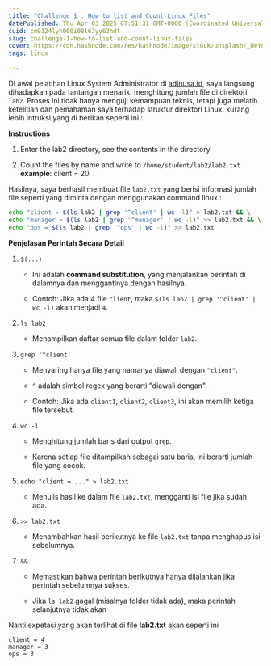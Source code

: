 ```yaml
---
title: "Challenge 1 : How to list and Count Linux Files"
datePublished: Thu Apr 03 2025 07:51:31 GMT+0000 (Coordinated Universal Time)
cuid: cm9124lyh000i08l63yy63hdt
slug: challenge-1-how-to-list-and-count-linux-files
cover: https://cdn.hashnode.com/res/hashnode/image/stock/unsplash/_UeY8aTI6d0/upload/96266f219232a58ac148c807523a2f78.jpeg
tags: linux

---
```


Di awal pelatihan Linux System Administrator di [adinusa.id](http://adinusa.id), saya langsung dihadapkan pada tantangan menarik: menghitung jumlah file di direktori `lab2`. Proses ini tidak hanya menguji kemampuan teknis, tetapi juga melatih ketelitian dan pemahaman saya terhadap struktur direktori Linux. kurang lebih intruksi yang di berikan seperti ini :

**Instructions**

1. Enter the lab2 directory, see the contents in the directory.
    
2. Count the files by name and write to `/home/student/lab2/lab2.txt`  
    **example**: client = 20
    

Hasilnya, saya berhasil membuat file `lab2.txt` yang berisi informasi jumlah file seperti yang diminta dengan menggunakan command linux :

```bash
echo "client = $(ls lab2 | grep '^client' | wc -l)" > lab2.txt && \
echo "manager = $(ls lab2 | grep '^manager' | wc -l)" >> lab2.txt && \
echo "ops = $(ls lab2 | grep '^ops' | wc -l)" >> lab2.txt
```

**Penjelasan Perintah Secara Detail**

1. `$(...)`
    
    * Ini adalah **command substitution**, yang menjalankan perintah di dalamnya dan menggantinya dengan hasilnya.
        
    * Contoh: Jika ada 4 file `client`, maka `$(ls lab2 | grep '^client' | wc -l)` akan menjadi `4`.
        
2. `ls lab2`
    
    * Menampilkan daftar semua file dalam folder `lab2`.
        
3. `grep '^client'`
    
    * Menyaring hanya file yang namanya diawali dengan `"client"`.
        
    * `^` adalah simbol regex yang berarti "diawali dengan".
        
    * Contoh: Jika ada `client1`, `client2`, `client3`, ini akan memilih ketiga file tersebut.
        
4. `wc -l`
    
    * Menghitung jumlah baris dari output `grep`.
        
    * Karena setiap file ditampilkan sebagai satu baris, ini berarti jumlah file yang cocok.
        
5. `echo "client = ..." > lab2.txt`
    
    * Menulis hasil ke dalam file `lab2.txt`, mengganti isi file jika sudah ada.
        
6. `>> lab2.txt`
    
    * Menambahkan hasil berikutnya ke file `lab2.txt` tanpa menghapus isi sebelumnya.
        
7. `&&`
    
    * Memastikan bahwa perintah berikutnya hanya dijalankan jika perintah sebelumnya sukses.
        
    * Jika `ls lab2` gagal (misalnya folder tidak ada), maka perintah selanjutnya tidak akan
        

Nanti expetasi yang akan terlihat di file **lab2.txt** akan seperti ini

```plaintext
client = 4
manager = 3
ops = 3
```
